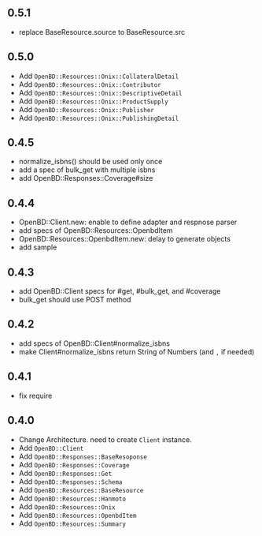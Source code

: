 ## 0.5.1

- replace BaseResource.source to BaseResource.src

## 0.5.0

- Add `OpenBD::Resources::Onix::CollateralDetail`
- Add `OpenBD::Resources::Onix::Contributor`
- Add `OpenBD::Resources::Onix::DescriptiveDetail`
- Add `OpenBD::Resources::Onix::ProductSupply`
- Add `OpenBD::Resources::Onix::Publisher`
- Add `OpenBD::Resources::Onix::PublishingDetail`

## 0.4.5

- normalize_isbns() should be used only once
- add a spec of bulk_get with multiple isbns
- add OpenBD::Responses::Coverage#size

## 0.4.4

- OpenBD::Client.new: enable to define adapter and respnose parser
- add specs of OpenBD::Resources::OpenbdItem
- OpenBD::Resources::OpenbdItem.new: delay to generate objects
- add sample

## 0.4.3

- add OpenBD::Client specs for #get, #bulk_get, and #coverage
- bulk_get should use POST method

## 0.4.2

- add specs of OpenBD::Client#normalize_isbns
- make Client#normalize_isbns return String of Numbers (and `,` if needed)

## 0.4.1

- fix require

## 0.4.0

- Change Architecture. need to create `Client` instance.
- Add `OpenBD::Client`
- Add `OpenBD::Responses::BaseResoponse`
- Add `OpenBD::Responses::Coverage`
- Add `OpenBD::Responses::Get`
- Add `OpenBD::Responses::Schema`
- Add `OpenBD::Resources::BaseResource`
- Add `OpenBD::Resources::Hanmoto`
- Add `OpenBD::Resources::Onix`
- Add `OpenBD::Resources::OpenbdItem`
- Add `OpenBD::Resources::Summary`
